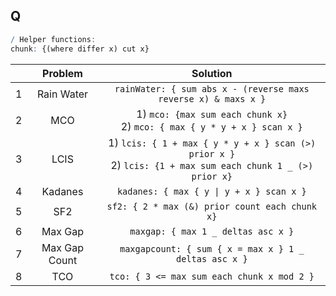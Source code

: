## Q

```q
/ Helper functions:
chunk: {(where differ x) cut x}
```

|       |    Problem    |                                                    Solution                                                    |
| :---: | :-----------: | :------------------------------------------------------------------------------------------------------------: |
|   1   |  Rain Water   |                         `rainWater: { sum abs x - (reverse maxs reverse x) & maxs x }`                         |
|   2   |      MCO      |                  1) `mco: {max sum each chunk x}` <br> 2) `mco: { max { y * y + x } scan x }`                  |
|   3   |     LCIS      | 1) `lcis: { 1 + max { y * y + x } scan (>) prior x }` <br> 2) `lcis: {1 + max sum each chunk 1 _ (>) prior x}` |
|   4   |    Kadanes    |                                    `kadanes: { max { y \| y + x } scan x }`                                    |
|   5   |      SF2      |                                 `sf2: { 2 * max (&) prior count each chunk x}`                                 |
|   6   |    Max Gap    |                                       `maxgap: { max 1 _ deltas asc x }`                                       |
|   7   | Max Gap Count |                             `maxgapcount: { sum { x = max x } 1 _ deltas asc x }`                              |
|   8   |      TCO      |                                   `tco: { 3 <= max sum each chunk x mod 2 }`                                   |
